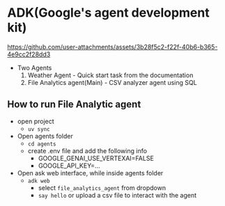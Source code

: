 # ADK(Google's agent development kit)


https://github.com/user-attachments/assets/3b28f5c2-f22f-40b6-b365-4e9cc2f28dd3


- Two Agents
    1. Weather Agent
      - Quick start task from the documentation
    2. File Analytics agent(Main)
      - CSV analyzer agent using SQL


## How to run File Analytic agent
- open project
  - `uv sync`
- Open agents folder
  - `cd agents`
  - create .env file and add the following info
    - GOOGLE_GENAI_USE_VERTEXAI=FALSE
    - GOOGLE_API_KEY=...
- Open ask web interface, while inside agents folder
  - `adk web`
    - select `file_analytics_agent` from dropdown
    - `say hello` or upload a csv file to interact with the agent
